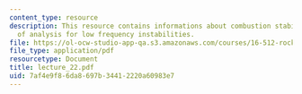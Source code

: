 ```yaml
---
content_type: resource
description: This resource contains informations about combustion stability and methods
  of analysis for low frequency instabilities.
file: https://ol-ocw-studio-app-qa.s3.amazonaws.com/courses/16-512-rocket-propulsion-fall-2005/7af4e9f86da8697b34412220a60983e7_lecture_22.pdf
file_type: application/pdf
resourcetype: Document
title: lecture_22.pdf
uid: 7af4e9f8-6da8-697b-3441-2220a60983e7
---
```

